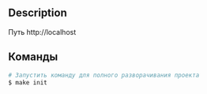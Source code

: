 ## Description

Путь http://localhost
## Команды

```bash
# Запустить команду для полного разворачивания проекта
$ make init